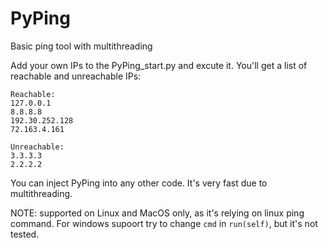 # PyPing
Basic ping tool with multithreading

Add your own IPs to the PyPing_start.py and excute it.
You'll get a list of reachable and unreachable IPs:
```text
Reachable:
127.0.0.1
8.8.8.8
192.30.252.128
72.163.4.161

Unreachable:
3.3.3.3
2.2.2.2
```

You can inject PyPing into any other code.
It's very fast due to multithreading.

NOTE: supported on Linux and MacOS only, as it's relying on linux ping command.
For windows supoort try to change ```cmd``` in ```run(self)```, but it's not tested.

